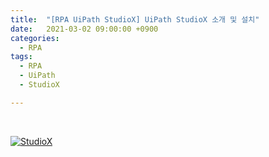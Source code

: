 ```yaml
---
title:  "[RPA UiPath StudioX] UiPath StudioX 소개 및 설치"
date:   2021-03-02 09:00:00 +0900
categories:
  - RPA
tags:
  - RPA
  - UiPath
  - StudioX

---
```


<br>

[![StudioX](http://img.youtube.com/vi/5Kd3Hydl8iI/maxresdefault.jpg)](https://www.youtube.com/watch?v=5Kd3Hydl8iI&t=11s)
